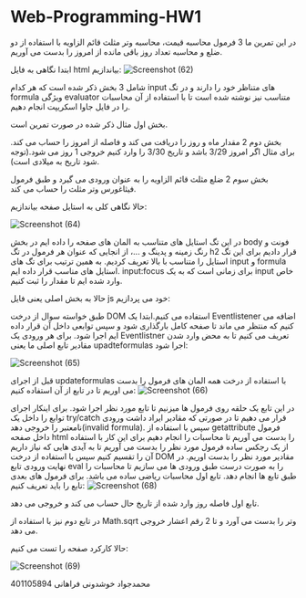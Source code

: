 # Web-Programming-HW1
در این تمرین ما 3 فرمول محاسبه قیمت، محاسبه وتر مثلث قائم الزاویه با استفاده از دو ضلع و محاسبه تعداد روز باقی مانده از امروز را بدست می آوریم.

ابتدا نگاهی به فایل html بیاندازیم:
![Screenshot (62)](https://github.com/user-attachments/assets/08ba5875-1ed8-4e1c-b19d-d6b9488ff93e)

شامل 3 بخش ذکر شده است که هر کدام input های متناظر خود را دارند و در تگ formula ویژگی evaluator متناسب نیز نوشته شده است تا با استفاده از آن محاسبات را در فایل جاوا اسکریپت انجام دهیم.

بخش اول مثال ذکر شده در صورت تمرین است.

بخش دوم 2 مقدار ماه و روز را دریافت می کند و فاصله از امروز را حساب می کند. برای مثال اگر امروز 3/29 باشد و تاریخ 3/30 را وارد کنیم خروجی 1 روز می شود.(توجه شود تاریخ به میلادی است).

بخش سوم 2 ضلع مثلث قائم الزاویه را به عنوان ورودی می گیرد و طبق فرمول فیثاغورس وتر مثلث را حساب می کند.

حالا نگاهی کلی به استایل صفحه بیاندازیم:

![Screenshot (64)](https://github.com/user-attachments/assets/9285c517-5ef6-40b7-a1c2-5a757b7675b5)

در این تگ استایل های متناسب به المان های صفحه را داده ایم در بخش body فونت و رنگ زمینه و پدینگ و ...، از انجایی که عنوان هر فرمول در تگ h2 قرار دادیم برای این تگ استایل را متناسب با بالا تعریف کردیم. به همین ترتیب برای تگ های input  و formula استایل های مناسب قرار داده ایم. input:focus برای زمانی است که به یک input خاص وارد شده ایم تا مقدار را ثبت کنیم.

حالا به بخش اصلی یعنی فایل js خود می پردازیم:

طبق خواسته سوال از درخت DOM استفاده می کنیم.ابتدا یک Eventlistener اضافه می کنیم که منتظر می ماند تا صفحه کامل بارگذاری شود و سپس توابعی داخل آن قرار داده ایم اجرا شود. برای هر ورودی یک Eventlistner تعریف می کنیم تا به محض وارد شدن مقادیر تابع اصلی ما یعنی upadteformulas اجرا شود:

![Screenshot (65)](https://github.com/user-attachments/assets/3900980d-bf0f-422b-92c9-97f4329108b9)

قبل از اجرای updateformulas با استفاده از درخت همه المان های فرمول را بدست می اوریم تا در تابع از آن استفاده کنیم:
![Screenshot (66)](https://github.com/user-attachments/assets/ee36c924-3eaa-4d9c-be49-72a1463bb312)

در این تابع یک حلقه روی فرمول ها میزنیم تا تابع مورد نظر اجرا شود. برای اینکار اجرای توابع را داخل یک try/catch قرار می دهیم تا در صورتی که مقادیر ایراد داشت ورودی نامعتبر را خروجی دهد(invalid formula).
سپس با استفاده از getattribute فرمول داخل صفحه html را بدست می آوریم تا محاسبات را انجام دهیم برای این کار با استفاده از یک رجکس ساده فرمول مورد نظر را بدست می آوریم تا به آیدی هایی که نیاز داریم آن را تقسیم کنیم سپس با استفاده از درخت DOM مقادیر مورد نظر را بدست اوریم. در نهایت ورودی تابع eval را به صورت درست طبق ورودی ها می سازیم تا محاسبات را طبق تابع ها انجام دهد. تابع اول محاسبات ریاضی ساده می باشد. برای فرمول های بعدی تابع را باید تعریف کنیم:
![Screenshot (68)](https://github.com/user-attachments/assets/a3c67071-c144-4e12-8f81-2000b442b876)

تابع اول فاصله روز وارد شده از تاریخ حال حساب می کند و خروجی می دهد. 

در تابع دوم نیز با استفاده از Math.sqrt وتر را بدست می آورد و تا 2 رقم اعشار خروجی می دهد.

حالا کارکرد صفحه را تست می کنیم:


![Screenshot (69)](https://github.com/user-attachments/assets/def5345a-33e3-46a9-9ba6-abaecf444c6e)

محمدجواد خوشدونی فراهانی 401105894
